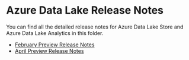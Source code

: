 # Azure Data Lake Release Notes

You can find all the detailed release notes for Azure Data Lake Store and Azure Data Lake Analytics in this folder.

- [February Preview Release Notes](https://github.com/Azure/AzureDataLake/tree/master/docs/Release_Notes/2016/2016_02_15)
- [April Preview Release Notes](https://github.com/Azure/AzureDataLake/tree/master/docs/Release_Notes/2016/2016_04_11)
